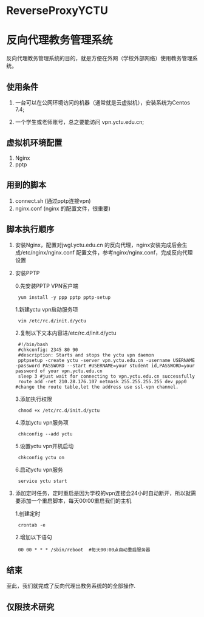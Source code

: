 # ReverseProxyYCTU
# 反向代理教务管理系统

反向代理教务管理系统的目的，就是方便在外网（学校外部网络）使用教务管理系统。

## 使用条件

1. 一台可以在公网环境访问的机器（通常就是云虚拟机），安装系统为Centos 7.4;

2. 一个学生或老师账号，总之要能访问 vpn.yctu.edu.cn;

## 虚拟机环境配置
1. Nginx
2. pptp

## 用到的脚本
1. connect.sh (通过pptp连接vpn)
2. nginx.conf (nginx 的配置文件，很重要)

## 脚本执行顺序
1. 安装Nginx，配置对jwgl.yctu.edu.cn 的反向代理，nginx安装完成后会生成/etc/nginx/nginx.conf 配置文件，参考nginx/nginx.conf，完成反向代理设置

2. 安装PPTP

    0.先安装PPTP VPN客户端 

        yum install -y ppp pptp pptp-setup
    
    1.新建yctu vpn启动服务项

        vim /etc/rc.d/init.d/yctu
 
    2.复制以下文本内容进/etc/rc.d/init.d/yctu
 
        #!/bin/bash
        #chkconfig: 2345 80 90
        #description: Starts and stops the yctu vpn daemon
        pptpsetup -create yctu -server vpn.yctu.edu.cn -username USERNAME -password PASSWORD --start #USERNAME=your student id,PASSWORD=your password of your vpn.yctu.edu.cn
        sleep 3 #just wait for connecting to vpn.yctu.edu.cn successfully
        route add -net 210.28.176.107 netmask 255.255.255.255 dev ppp0 #change the route table,let the address use ssl-vpn channel.
    
    3.添加执行权限
    
        chmod +x /etc/rc.d/init.d/yctu
    
    4.添加yctu vpn服务项

        chkconfig --add yctu
    
    5.设置yctu vpn开机启动
    
        chkconfig yctu on
    
    6.启动yctu vpn服务
    
        service yctu start 
    

3. 添加定时任务，定时重启是因为学校的vpn连接会24小时自动断开，所以就需要添加一个重启脚本，每天00:00重启我们的主机

    1.创建定时

        crontab -e
    
    2.增加以下语句

        00 00 * * * /sbin/reboot  #每天00:00点自动重启服务器

## 结束

至此，我们就完成了反向代理出教务系统的的全部操作.

## 仅限技术研究
